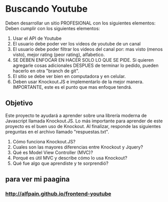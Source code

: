 # Buscando Youtube

Deben desarrollar un sitio PROFESIONAL con los siguientes elementos:
Deben cumplir con los siguientes elementos:

1. Usar el API de Youtube
2. El usuario debe poder ver los videos de youtube de un canal
3. El usuario debe poder filtrar los videos del canal por: mas visto (menos visto), mejor rating (peor rating), alfabetico.
4. SE DEBEN ENFOCAR EN HACER SOLO LO QUE SE PIDE. Si quieren agregarle cosas adicionales DESPUES de terminar lo pedido, pueden hacerlo en otra "branch de git".
5. El sitio se debe ver bien en computadora y en celular.
6. Deben usar Knockout.JS e implementarlo de la mejor manera. IMPORTANTE, este es el punto que mas enfoque tendrá.

## Objetivo
Este proyecto te ayudará a aprender sobre una librería moderna de Javascript llamada Knockout.JS.
Lo más importante para aprender de este proyecto es el buen uso de Knockout. Al finalizar, responde las siguientes preguntas en el archivo llamado "respuestas.txt".

1. Cómo funciona Knockout.JS?
2. Cuales son las mayores diferencias entre Knockout y Jquery?
3. Qué es Model View Controller (MVC)?
4. Porqué es útil MVC y describe cómo lo usa Knockout?
5. Qué fue algo que aprendiste y te sorprendió?

## para ver mi paagina
###  http://alfpain.github.io/frontend-youtube


